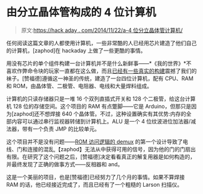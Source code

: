 # 由分立晶体管构成的 4 位计算机

> 原文:[https://hack aday . com/2014/11/22/a-4 位分立晶体管计算机/](https://hackaday.com/2014/11/22/a-4-bit-computer-from-discrete-transistors/)

任何阅读这篇文章的人都使用计算机，一些非常酷的人已经用芯片建造了他们自己的计算机，[zaphod]在 hackaday 上做了一些更酷的事情。

用没有芯片的单个组件构建一台计算机并不是什么新鲜事——*《我的世界》*不喜欢作弊命令块的玩家一直都在这么做，而且[已经有一些真实的构建](http://hackaday.com/2012/04/20/building-a-computer-with-discrete-transistors/)震撼了我们的袜子。[赞福德]遵循这一神圣的传统，建造了一台四位计算机，配有 CPU、RAM 和 ROM，由晶体管、二极管、电阻器、电线和大量焊料组成。

计算机的只读存储器只是一堆 16 个双列直插式开关和 128 个二极管，给这台计算机 128 位的存储空间。这个项目的 RAM 有点蹩脚——它是 Arduino，但那只是因为[zaphod]还不想焊接 640 个晶体管。不过，这种设置确实有其优势:内存的全部内容可以通过串行监视器转储到计算机上。ALU 是一个 4 位纹波进位加法器/减法器，带有一个负责 JMP 的比较单元。

这个项目并不是没有问题——[ROM 访问逻辑的 demux](http://hackaday.io/project/665/log/7684-maker-faire-and-project-update) 的第一个设计导致了电线、门和连接的混乱,【zaphod】无法从中获得可用的信号，因为他的门的门扇出有限。在研究了这个问题之后，[赞福德]决定看看真正的解复用器是如何构造的，并最终发现了正确的做事方式——反相器和 and。

这是一个美丽的项目，也是[赞福德]已经努力了几个月的事情。如果不算焊接 RAM 的话，他已经接近完成了，而且已经有了一个粗糙的 Larson 扫描仪。